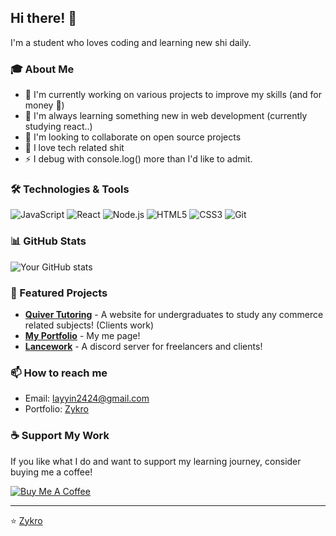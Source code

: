 ## Hi there! 👋

I'm a student who loves coding and learning new shi daily.

### 🎓 About Me
- 🔭 I'm currently working on various projects to improve my skills (and for money 🤑)
- 🌱 I'm always learning something new in web development (currently studying react..)
- 👯 I'm looking to collaborate on open source projects
- 💬 I love tech related shit
- ⚡ I debug with console.log() more than I'd like to admit.

### 🛠️ Technologies & Tools
![JavaScript](https://img.shields.io/badge/-JavaScript-F7DF1E?style=flat-square&logo=javascript&logoColor=black)
![React](https://img.shields.io/badge/-React-61DAFB?style=flat-square&logo=react&logoColor=black)
![Node.js](https://img.shields.io/badge/-Node.js-339933?style=flat-square&logo=node.js&logoColor=white)
![HTML5](https://img.shields.io/badge/-HTML5-E34F26?style=flat-square&logo=html5&logoColor=white)
![CSS3](https://img.shields.io/badge/-CSS3-1572B6?style=flat-square&logo=css3&logoColor=white)
![Git](https://img.shields.io/badge/-Git-F05032?style=flat-square&logo=git&logoColor=white)

### 📊 GitHub Stats
![Your GitHub stats](https://github-readme-stats.vercel.app/api?username=Inv-Wolve&show_icons=true&theme=default)

### 🚀 Featured Projects
- **[Quiver Tutoring](https://quivertutoring.com)** - A website for undergraduates to study any commerce related subjects! (Clients work)
- **[My Portfolio](inv-wolve.github.io/me)** - My me page!
- **[Lancework](https://discord.gg/RjafZjTZfs)** - A discord server for freelancers and clients!

### 📫 How to reach me
- Email: layyin2424@gmail.com
- Portfolio: [Zykro](https://zykro.devcreates.lol)

### ☕ Support My Work
If you like what I do and want to support my learning journey, consider buying me a coffee!

[![Buy Me A Coffee](https://img.shields.io/badge/-Buy%20Me%20A%20Coffee-FFDD00?style=for-the-badge&logo=buy-me-a-coffee&logoColor=black)](https://www.buymeacoffee.com/)

---
⭐️ [Zykro](https://github.com/Inv-Wolve)